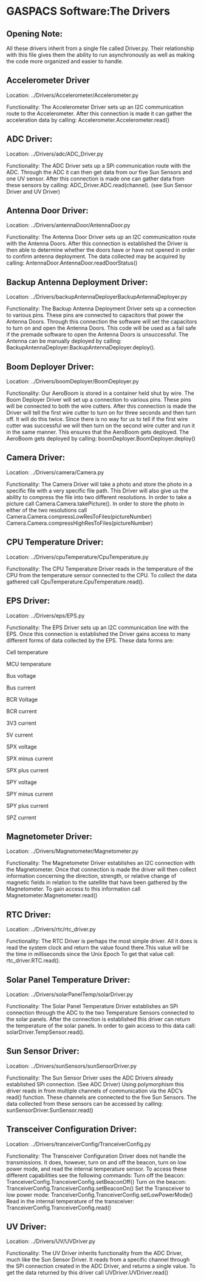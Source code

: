 GASPACS Software:The Drivers
===
Opening Note:
--
All these drivers inherit from a single file called Driver.py. Their relationship with this file gives them the ability to run asynchronously as well as making the code more organized and easier to handle.  


Accelerometer Driver 
--
Location: ../Drivers/Accelerometer/Accelerometer.py

Functionality: 
The Accelerometer Driver sets up an I2C communication route to the Accelerometer. After this connection is made it can gather the acceleration data by calling: Accelerometer.Accelerometer.read()


ADC Driver:
--
Location: ../Drivers/adc/ADC_Driver.py

Functionality:
	The ADC Driver sets up a SPi communication route with the ADC. Through the ADC it can then get data from our five Sun Sensors and one UV sensor. After this connection is made one can gather data from these sensors by calling: ADC_Driver.ADC.read(channel). 
(see Sun Sensor Driver and UV Driver)


Antenna Door Driver:
--
Location:  ../Drivers/antennaDoor/AntennaDoor.py

Functionality:
	The Antenna Door Driver sets up an I2C communication route with the Antenna Doors. After this connection is established the Driver is then able to determine whether the doors have or have not opened in order to confirm antenna deployment. The data collected may be acquired by calling: AntennaDoor.AntennaDoor.readDoorStatus()



Backup Antenna Deployment Driver:
--
Location:  ../Drivers/backupAntennaDeployerBackupAntennaDeployer.py

Functionality: 
	The Backup Antenna Deployment Driver sets up a connection to various pins. These pins are connected to capacitors that power the Antenna Doors. Through this connection the software will set the capacitors to turn on and open the Antenna Doors. This code will be used as a fail safe if the premade software to open the Antenna Doors is unsuccessful. The Antenna can be manually deployed by calling: BackupAntennaDeployer.BackupAntennaDeployer.deploy().


Boom Deployer Driver:
--
Location: ../Drivers/boomDeployer/BoomDeployer.py

Functionality:
	Our AeroBoom is stored in a container held shut by wire. The Boom Deployer Driver will set up a connection to various pins. These pins will be connected to both the wire cutters. After this connection is made the Driver will tell the first wire cutter to turn on for three seconds and then turn off. It will do this twice. Since there is no way for us to tell if the first wire cutter was successful we will then turn on the second wire cutter and run it in the same manner. This ensures that the AeroBoom gets deployed. The AeroBoom gets deployed by calling: boomDeployer.BoomDeployer.deploy()


Camera Driver:
--
Location: ../Drivers/camera/Camera.py

Functionality:
	The Camera Driver will take a photo and store the photo in a specific file with a very specific file path. This Driver will also give us the ability to compress the file into two different resolutions. In order to take a picture call Camera.Camera.takePicture(). In order to store the photo in either of the two resolutions call Camera.Camera.compressLowResToFiles(pictureNumber) 
Camera.Camera.compressHighResToFiles(pictureNumber) 

CPU Temperature Driver:
--
Location: ../Drivers/cpuTemperature/CpuTemperature.py

Functionality:
	The CPU Temperature Driver reads in the temperature of the CPU from the temperature sensor connected to the CPU. To collect the data gathered call CpuTemperature.CpuTemperature.read().


EPS Driver:
--
Location: ../Drivers/eps/EPS.py

Functionality:
	The EPS Driver sets up an I2C communication line with the EPS. Once this connection is established the Driver gains access to many different forms of data collected by the EPS. These data forms are: 

Cell temperature

MCU temperature

Bus voltage

Bus current

BCR Voltage

BCR current

3V3 current

5V current

SPX voltage

SPX minus current

SPX plus current

SPY voltage 

SPY minus current

SPY plus current

SPZ current

Magnetometer Driver:
--
Location: ../Drivers/Magnetometer/Magnetometer.py

Functionality:
	The Magnetometer Driver establishes an I2C connection with the Magnetometer. Once that connection is made the driver will then collect information concerning the direction, strength, or relative change of magnetic fields in relation to the satellite that have been gathered by the Magnetometer. To gain access to this information call Magnetometer.Magnetometer.read()


RTC Driver:
--
Location: ../Drivers/rtc/rtc_driver.py

Functionality:
	The RTC Driver is perhaps the most simple driver. All it does is read the system clock and return the value found there.This value will be the time in milliseconds since the Unix Epoch To get that value call: rtc_driver.RTC.read().





Solar Panel Temperature Driver:
--
Location: ../Drivers/solarPanelTemp/solarDriver.py

Functionality:
	The Solar Panel Temperature Driver establishes an SPi connection through the ADC to the two Temperature Sensors connected to the solar panels. After the connection is established this driver can return the temperature of the solar panels. In order to gain access to this data call: solarDriver.TempSensor.read().
	

Sun Sensor Driver:
--
Location: ../Drivers/sunSensors/sunSensorDriver.py

Functionality:
	The Sun Sensor Driver uses the ADC Drivers already established SPi connection. (See ADC Driver) Using polymorphism this driver reads in from multiple channels of communication via the ADC’s read() function. These channels are connected to the five Sun Sensors. The data collected from these sensors can be accessed by calling: sunSensorDriver.SunSensor.read() 


Transceiver Configuration Driver:
--
Location: ../Drivers/tranceiverConfig/TranceiverConfig.py

Functionality:
	The Transceiver Configuration Driver does not handle the transmissions. It does, however, turn on and off the beacon, turn on low power mode, and read the internal temperature sensor. To access these different capabilities see the following commands:
Turn off the beacon: TranceiverConfig.TranceiverConfig.setBeaconOff() 
Turn on the beacon: TranceiverConfig.TranceiverConfig.setBeaconOn() 
Set the Transceiver to low power mode:  TranceiverConfig.TranceiverConfig.setLowPowerMode()
Read in the internal temperature of the transceiver: TranceiverConfig.TranceiverConfig.read()  







UV Driver:
--
Location: ../Drivers/UV/UVDriver.py

Functionality:
	The UV Driver inherits functionality from the ADC Driver, much like the Sun Sensor Driver. It reads from a specific channel through the SPi connection created in the ADC Driver, and returns a single value. To get the data returned by this driver call UVDriver.UVDriver.read()
	

